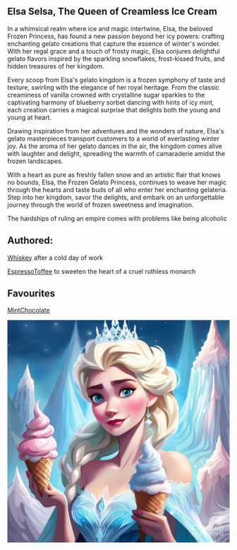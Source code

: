 ## Elsa Selsa, The Queen of Creamless Ice Cream


In a whimsical realm where ice and magic intertwine, Elsa, the beloved Frozen Princess, has found a new passion beyond her icy powers: crafting enchanting gelato creations that capture the essence of winter's wonder. With her regal grace and a touch of frosty magic, Elsa conjures delightful gelato flavors inspired by the sparkling snowflakes, frost-kissed fruits, and hidden treasures of her kingdom.

Every scoop from Elsa's gelato kingdom is a frozen symphony of taste and texture, swirling with the elegance of her royal heritage. From the classic creaminess of vanilla crowned with crystalline sugar sparkles to the captivating harmony of blueberry sorbet dancing with hints of icy mint, each creation carries a magical surprise that delights both the young and young at heart.

Drawing inspiration from her adventures and the wonders of nature, Elsa's gelato masterpieces transport customers to a world of everlasting winter joy. As the aroma of her gelato dances in the air, the kingdom comes alive with laughter and delight, spreading the warmth of camaraderie amidst the frozen landscapes.

With a heart as pure as freshly fallen snow and an artistic flair that knows no bounds, Elsa, the Frozen Gelato Princess, continues to weave her magic through the hearts and taste buds of all who enter her enchanting gelateria. Step into her kingdom, savor the delights, and embark on an unforgettable journey through the world of frozen sweetness and imagination.

The hardships of ruling an empire comes with problems like being alcoholic

## Authored:

[Whiskey](../flavors/Whiskey.md) after a cold day of work

[EspressoToffee](../flavors/EspressoToffeeCrunch.md) to sweeten the heart of a cruel ruthless monarch

## Favourites

[MintChocolate](../flavors/MintChocolate.md)


![elsa-selsa-photo](../Photos/elsa-selsa.jpg)

